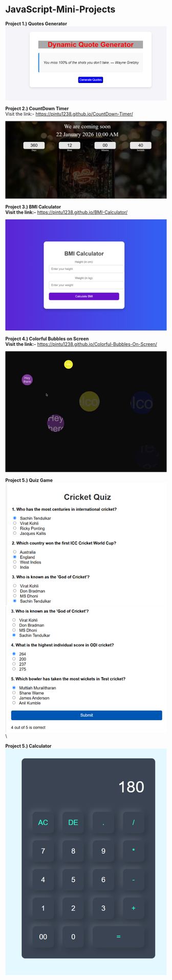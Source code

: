 # JavaScript-Mini-Projects

**Project 1.) Quotes Generator**
\
![Preview Image](quotes_generator.png)


**Project 2.) CountDown Timer**
\
Visit the link:- https://pintu1238.github.io/CountDown-Timer/

![Preview Image](Countdowntimer.png)


**Project 3.) BMI Calculator**
\
**Visit the link:-** https://pintu1238.github.io/BMI-Calculator/

![Preview Image](BMI_Calculator.png)


**Project 4.) Colorful Bubbles on Screen**
\
**Visit the link:-** https://pintu1238.github.io/Colorful-Bubbles-On-Screen/

![Preview Image](colorful.png)


**Project 5.) Quiz Game**
\
![Preview Image](quiz1.png)
\
![Preview Image](quiz2.png)
\

**Project 5.) Calculator**
\
![Preview Image](calculator.png)



